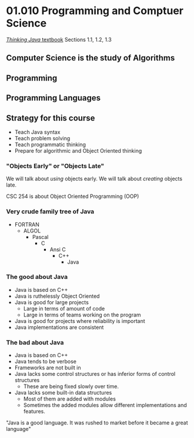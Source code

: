 # 01.010 Programming and Comptuer Science

[*Thinking Java* textbook](https://greenteapress.com/thinkjava6/thinkjava.pdf) Sections 1.1, 1.2, 1.3

## Computer Science is the study of Algorithms

## Programming

## Programming Languages

## Strategy for this course

* Teach Java syntax
* Teach problem solving
* Teach programmatic thinking
* Prepare for algorithmic and Object Oriented thinking

### "Objects Early" or "Objects Late"

We will talk about *using* objects early.  We will talk about *creating* objects late.

CSC 254 is about Object Oriented Programming (OOP)

### Very crude family tree of Java

* FORTRAN
  * ALGOL
    * Pascal
      * C
        * Ansi C
          * C++
            * Java

### The good about Java

* Java is based on C++
* Java is ruthelessly Object Oriented
* Java is good for large projects
  * Large in terms of amount of code
  * Large in terms of teams working on the program
* Java is good for projects where reliability is important
* Java implementations are consistent

### The bad about Java

* Java is based on C++
* Java tends to be verbose
* Frameworks are not built in
* Java lacks some control structures or has inferior forms of control structures
  * These are being fixed slowly over time.
* Java lacks some built-in data structures
  * Most of them are added with modules
  * Sometimes the added modules allow different implementations and features.

"Java is a good language.  It was rushed to market before it became a great language"
